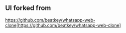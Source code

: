 ## UI forked from
https://github.com/beatkey/whatsapp-web-clone[https://github.com/beatkey/whatsapp-web-clone]
